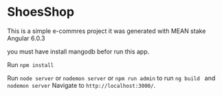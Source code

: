 # ShoesShop

This is a simple e-commres  project it was generated with MEAN stake Angular 6.0.3

you must have install mangodb befor run this app.

Run `npm install`

Run `node server` or `nodemon server` or `npm run admin` to run `ng build ` and `nodemon server` Navigate to `http://localhost:3000/`.
